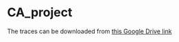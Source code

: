 # CA_project


The traces can be downloaded from [this Google Drive link]([https://drive.google.com/drive/folders/1VAdmqdOEFLvnRKkQQidxvGJA_C6S2RWo?usp=sharing](https://drive.google.com/drive/folders/1Zo3fwrRJOhlAr8EXK5sP62gQMd-IAYPE?usp=drive_link)https://drive.google.com/drive/folders/1Zo3fwrRJOhlAr8EXK5sP62gQMd-IAYPE?usp=drive_link)
